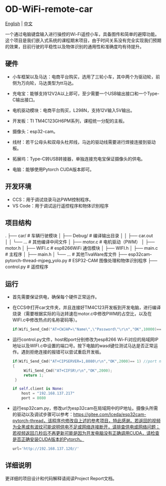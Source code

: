 # OD-WiFi-remote-car

[English](README.md) | [中文](README_zh.md)



一个通过电脑键盘输入进行操控的Wi-Fi遥控小车，具备图传和简单的避障功能。这个项目是我们嵌入式系统的课程期末项目，由于时间关系没有完全实现我们预期的效果，目前行驶的平稳性以及物体识别的通用性和准确度均有待提升。

## 硬件

* 小车框架以及马达：电商平台购买，选用了三轮小车，其中两个为驱动轮，前侧为万向轮，马达类型为tt马达。

* 充电宝：能够支持12V2A以上即可，至少需要一个USB输出接口和一个Type-C输出接口。

* 电机驱动模块：电商平台购买，L298N，支持12V输入5V输出。

* 开发板：TI TM4C123GH6PM系列，课程统一分配的主板。

* 摄像头：esp32-cam。

* 线材：若干公母头和双母头杜邦线，马达的驱动线需要进行焊接连接到驱动板。

* 拓展坞：Type-C转USB转接器，单独连接充电宝保证摄像头的供电。

* 电脑：能够使用Pytorch CUDA版本即可。

  

## 开发环境

* CCS：用于调试烧录马达PWM控制程序。
* VS Code：用于调试运行遥控程序和物体识别程序



## 项目结构

.
├── car/                                      # 车辆行驶模块
│   ├── Debug/                                # 编译输出目录
│   │   ├── car.out                           
│   │   └── ...                               # 其他编译中间文件
│   ├── motor.c                               # 电机驱动（PWM）
│   ├── motor.h
│   ├── WIFI.c                                # esp8266WiFi 通信模块
│   ├── WIFI.h
│   ├── main.c                                # 主程序
│   ├── main.h
│   └── ...                                   # 其他TivaWare库文件
├── esp32cam-pytorch-thread-mjpeg_yolo.py     # ESP32-CAM 图像处理和物体识别程序
├── control.py                     	   # 遥控程序

  

## 运行

* 首先需要保证供电，确保每个硬件正常运作。

  

* 在CCS中打开car文件夹，并且连接好TM4C123开发板到开发电脑，进行编译烧录（需要根据实际的马达转速在motor.c中修改PWM的占空比，以及在WIFI.c中修改热点的名称密码等）。

  ```c
  if(Wifi_Send_Cmd("AT+CWJAP=\"Name\",\"Password\"\r\n","OK",10000)== 1)
  ```

  

* 运行control.py文件，host和port分别修改为esp8266 Wi-Fi对应的局域网IP地址以及WIFI.c中设置的端口号。按下电脑的wasd键位测试马达是否正常运作。遇到拒绝连接的报错可以尝试重启开发板。

  ```c
  if(Wifi_Send_Cmd("AT+CIPSERVER=1,8080\r\n","OK",2000)== 1) //port number is 8080 here
  {
       Wifi_Send_Cmd("AT+CIFSR\r\n","OK",2000);
       return 1;
   }
  ```

  ```python
  if self.client is None:
      host = "192.168.137.217"  
      port = 8080               
  ```



* 运行esp32cam.py，修改url为esp32cam在局域网中的IP地址。摄像头所需的驱动以及调试步骤可以参考：https://gitee.com/lceda/esp32cam-pytorch-thread，该程序也修改自上述的参考项目，特此感谢。若返回的视频为全黑或有波纹可能说明供电不足或网络连接断开，请排查供电或网络问题；若视频返回几秒后不再更新可能是因为开发电脑没有正确调用CUDA，请检查是否正确安装CUDA版本的Pytorch。

  ```python
  url='http://192.168.137.120//'
  ```

  

## 详细说明

更详细的项目设计和代码解释请阅读Project Report文档。